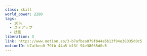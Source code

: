 ```yaml
---
class: skill
world_power: 2280
tags:
  - 10％
  - ステアップ
  - 技術
liberation: 3
link: https://www.notion.so/3-b7afbea079fb44a5b13f94e38035d0c5
notionID: b7afbea0-79fb-44a5-b13f-94e38035d0c5
---
```


